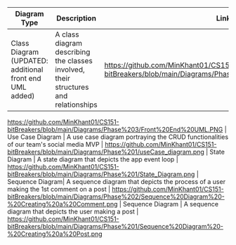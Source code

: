 | Diagram Type | Description | Link|
| --- | --- | --- |
| Class Diagram (UPDATED: additional front end UML added)| A class diagram describing the classes involved, their structures and relationships | https://github.com/MinKhant01/CS151-bitBreakers/blob/main/Diagrams/Phase%202/phase2_UMLdiagram.png

https://github.com/MinKhant01/CS151-bitBreakers/blob/main/Diagrams/Phase%203/Front%20End%20UML.PNG
| Use Case Diagram | A use case diagram portraying the CRUD functionalities of our team's social media MVP | https://github.com/MinKhant01/CS151-bitBreakers/blob/main/Diagrams/Phase%201/useCase_diagram.png
| State Diagram  | A state diagram that depicts the app event loop | https://github.com/MinKhant01/CS151-bitBreakers/blob/main/Diagrams/Phase%201/State_Diagram.png
| Sequence Diagram| A sequence diagram that depicts the process of a user making the 1st comment on a post | https://github.com/MinKhant01/CS151-bitBreakers/blob/main/Diagrams/Phase%202/Sequence%20Diagram%20-%20Creating%20a%20Comment.png
| Sequence Diagram  | A sequence diagram that depicts the user making a post | https://github.com/MinKhant01/CS151-bitBreakers/blob/main/Diagrams/Phase%201/Sequence%20Diagram%20-%20Creating%20a%20Post.png






